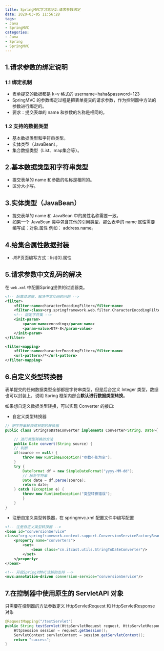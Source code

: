 ```yaml
---
title: SpringMVC学习笔记2:请求参数绑定
date: 2020-03-05 11:56:28
tags:
- Java
- SpringMVC
categories:
- Java
- Spring
- SpringMVC
---
```


## 1.请求参数的绑定说明

### 1.1 绑定机制

- 表单提交的数据都是 k=v 格式的 username=haha&password=123
- SpringMVC 的参数绑定过程是把表单提交的请求参数，作为控制器中方法的参数进行绑定的。
- 要求：提交表单的 name 和参数的名称是相同的。

<!-- more -->

### 1.2 支持的数据类型

- 基本数据类型和字符串类型。
- 实体类型（JavaBean）。
- 集合数据类型（List、map集合等）。

## 2.基本数据类型和字符串类型

- 提交表单的 name 和参数的名称是相同的。
- 区分大小写。

## 3.实体类型（JavaBean）

- 提交表单的 name 和 JavaBean 中的属性名称需要一致。
- 如果一个 JavaBean 类中包含其他的引用类型，那么表单的 name 属性需要编写成：对象.属性 例如：
   address.name。

## 4.给集合属性数据封装

- JSP页面编写方式：list[0].属性

## 5.请求参数中文乱码的解决

在 `web.xml` 中配置Spring提供的过滤器类。

```xml
<!-- 配置过滤器，解决中文乱码的问题 -->
<filter>
    <filter-name>characterEncodingFilter</filter-name>
    <filter-class>org.springframework.web.filter.CharacterEncodingFilter</filterclass>
    <!-- 指定字符集 -->
    <init-param>
        <param-name>encoding</param-name>
        <param-value>UTF-8</param-value>
    </init-param>
</filter>

<filter-mapping>
    <filter-name>characterEncodingFilter</filter-name>
    <url-pattern>/*</url-pattern>
</filter-mapping>
```

## 6.自定义类型转换器

表单提交的任何数据类型全部都是字符串类型，但是后台定义 Integer 类型，数据也可以封装上，说明 Spring 框架内部会**默认进行数据类型转换**。

如果想自定义数据类型转换，可以实现 Converter 的接口:

- 自定义类型转换器

```java
// 把字符串转换成日期的转换器
public class StringToDateConverter implements Converter<String, Date>{

	// 进行类型转换的方法
    public Date convert(String source) {
    // 判断
    if(source == null) {
    	throw new RuntimeException("参数不能为空");
    }
    try {
        DateFormat df = new SimpleDateFormat("yyyy-MM-dd");
        // 解析字符串
        Date date = df.parse(source);
        return date;
    } catch (Exception e) {
        throw new RuntimeException("类型转换错误");
        }
    }
}
```

- 注册自定义类型转换器，在 springmvc.xml 配置文件中编写配置

```xml
<!-- 注册自定义类型转换器 -->
<bean id="conversionService"
class="org.springframework.context.support.ConversionServiceFactoryBean">
    <property name="converters">
        <set>
        	<bean class="cn.itcast.utils.StringToDateConverter"/>
        </set>
    </property>
</bean>

<!-- 开启Spring对MVC注解的支持 -->
<mvc:annotation-driven conversion-service="conversionService"/>
```

## 7.在控制器中使用原生的 ServletAPI 对象

只需要在控制器的方法参数定义 HttpServletRequest 和 HttpServletResponse 对象

```java
@RequestMapping("/testServlet")
public String testServlet(HttpServletRequest request, HttpServletResponse response){
    HttpSession session = request.getSession();
    ServletContext servletContext = session.getServletContext();
    return "success";
}
```

